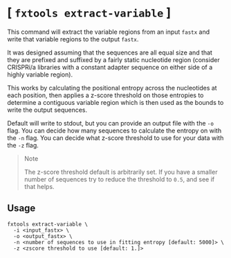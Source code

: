 # [ `fxtools extract-variable` ]

This command will extract the variable regions from an input `fastx` and write that variable regions to the output `fastx`. 

It was designed assuming that the sequences are all equal size and that they are prefixed and suffixed by a fairly static
nucleotide region (consider CRISPRi/a libraries with a constant adapter sequence on either side of a highly variable region).

This works by calculating the positional entropy across the nucleotides at each position, then applies a z-score threshold on
those entropies to determine a contiguous variable region which is then used as the bounds to write the output sequences.

Default will write to stdout, but you can provide an output file with the `-o` flag.
You can decide how many sequences to calculate the entropy on with the `-n` flag.
You can decide what z-score threshold to use for your data with the `-z` flag.

> Note
>
> The z-score threshold default is arbitrarily set.
> If you have a smaller number of sequences try to reduce the
> threshold to `0.5`, and see if that helps.

## Usage

```
fxtools extract-variable \
  -i <input_fastx> \
  -o <output_fastx> \
  -n <number of sequences to use in fitting entropy [default: 5000]> \
  -z <zscore threshold to use [default: 1.]>
```
